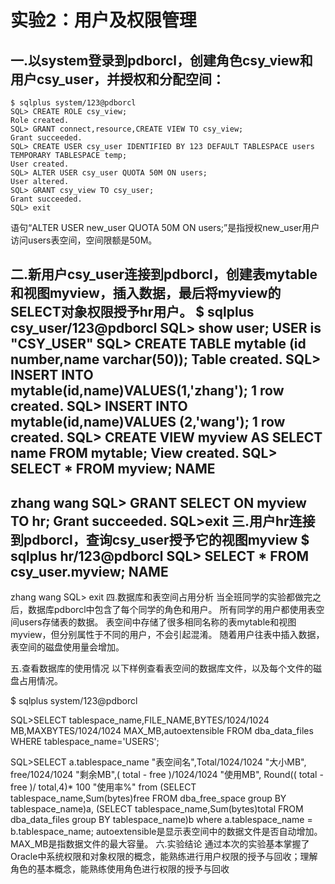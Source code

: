 # 实验2：用户及权限管理
## 一.以system登录到pdborcl，创建角色csy_view和用户csy_user，并授权和分配空间：
```
$ sqlplus system/123@pdborcl
SQL> CREATE ROLE csy_view;
Role created.
SQL> GRANT connect,resource,CREATE VIEW TO csy_view;
Grant succeeded.
SQL> CREATE USER csy_user IDENTIFIED BY 123 DEFAULT TABLESPACE users TEMPORARY TABLESPACE temp;
User created.
SQL> ALTER USER csy_user QUOTA 50M ON users;
User altered.
SQL> GRANT csy_view TO csy_user;
Grant succeeded.
SQL> exit
```
语句“ALTER USER new_user QUOTA 50M ON users;”是指授权new_user用户访问users表空间，空间限额是50M。

二.新用户csy_user连接到pdborcl，创建表mytable和视图myview，插入数据，最后将myview的SELECT对象权限授予hr用户。
$ sqlplus csy_user/123@pdborcl
SQL> show user;
  USER is "CSY_USER"
SQL> CREATE TABLE mytable (id number,name varchar(50));
Table created.
SQL> INSERT INTO mytable(id,name)VALUES(1,'zhang');
1 row created.
SQL> INSERT INTO mytable(id,name)VALUES (2,'wang');
1 row created.
SQL> CREATE VIEW myview AS SELECT name FROM mytable;
View created.
SQL> SELECT * FROM myview;
NAME
--------------------------------------------------
zhang
wang
SQL> GRANT SELECT ON myview TO hr;
Grant succeeded.
SQL>exit
三.用户hr连接到pdborcl，查询csy_user授予它的视图myview
$ sqlplus hr/123@pdborcl
SQL> SELECT * FROM csy_user.myview;
NAME
--------------------------------------------------
zhang
wang
SQL> exit
四.数据库和表空间占用分析
当全班同学的实验都做完之后，数据库pdborcl中包含了每个同学的角色和用户。 所有同学的用户都使用表空间users存储表的数据。 表空间中存储了很多相同名称的表mytable和视图myview，但分别属性于不同的用户，不会引起混淆。 随着用户往表中插入数据，表空间的磁盘使用量会增加。

五.查看数据库的使用情况
以下样例查看表空间的数据库文件，以及每个文件的磁盘占用情况。

$ sqlplus system/123@pdborcl

SQL>SELECT tablespace_name,FILE_NAME,BYTES/1024/1024 MB,MAXBYTES/1024/1024 MAX_MB,autoextensible FROM dba_data_files  WHERE  tablespace_name='USERS';

SQL>SELECT a.tablespace_name "表空间名",Total/1024/1024 "大小MB",
 free/1024/1024 "剩余MB",( total - free )/1024/1024 "使用MB",
 Round(( total - free )/ total,4)* 100 "使用率%"
 from (SELECT tablespace_name,Sum(bytes)free
        FROM   dba_free_space group  BY tablespace_name)a,
       (SELECT tablespace_name,Sum(bytes)total FROM dba_data_files
        group  BY tablespace_name)b
 where  a.tablespace_name = b.tablespace_name;
autoextensible是显示表空间中的数据文件是否自动增加。
MAX_MB是指数据文件的最大容量。
六.实验结论
通过本次的实验基本掌握了Oracle中系统权限和对象权限的概念，能熟练进行用户权限的授予与回收；理解角色的基本概念，能熟练使用角色进行权限的授予与回收
